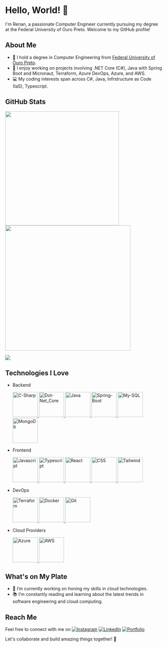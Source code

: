 # Hello, World! 👋

I'm Renan, a passionate Computer Engineer currently pursuing my degree at the Federal University of Ouro Preto. Welcome to my GitHub profile!

  <!--<a href="https://github-readme-stats.vercel.app/api?username=renansald&count_private=true&show_icons=true&hide_border=false&theme=dracula">
    <img align="left" src="https://github-readme-stats.vercel.app/api?username=renansald&count_private=true&show_icons=true&hide_border=false&theme=dracula" />
  </a>
  <a href="https://github-readme-stats.anuraghazra1.vercel.app/api/top-langs/?username=renansald">
    <img src="https://github-readme-stats.anuraghazra1.vercel.app/api/top-langs/?username=renansald&layout=compact&theme=dracula" />
  </a> -->

## About Me

- 🌱 I hold a degree in Computer Engineering from [Federal University of Ouro Preto](https://www.ufop.br/).
- 💼 I enjoy working on projects involving .NET Core (C#), Java with Spring Boot and Micronaut, Terraform, Azure DevOps, Azure, and AWS.
- 💻 My coding interests span across C#, Java, Infrstructure as Code (IaS), Typescript.

## GitHub Stats

  <img src="https://github-readme-stats-wheat-two-53.vercel.app/api?username=renansald&theme=neon&hide_border=false&include_all_commits=true&count_private=true"  width="364px" />                    <img src="https://github-readme-streak-stats.herokuapp.com/?user=renansald&theme=neon&hide_border=false"  width="400px" />



![](https://github-readme-stats-wheat-two-53.vercel.app/api/top-langs/?username=renansald&theme=neon&hide_border=false&include_all_commits=true&count_private=true&layout=compact)

## Technologies I Love

- Backend
  
  <a href="https://www.typescriptlang.org/" title="C-Sharp">
    <img src="https://cdn.jsdelivr.net/gh/devicons/devicon/icons/csharp/csharp-original.svg" alt="C-Sharp" width="80px" height="80px">
  </a>
  
  <a href="https://www.typescriptlang.org/" title="Dot-Net-Core">
    <img src="https://cdn.jsdelivr.net/gh/devicons/devicon/icons/dotnetcore/dotnetcore-original.svg" alt="Dot-Net_Core" width="80px" height="80px">
  </a>
  
  <a href="https://www.typescriptlang.org/" title="Java">
    <img src="https://cdn.jsdelivr.net/gh/devicons/devicon/icons/java/java-original.svg" alt="Java" width="80px" height="80px">
  </a>
  
  <a href="https://www.typescriptlang.org/" title="Spring-Boot">
    <img src="https://cdn.jsdelivr.net/gh/devicons/devicon/icons/spring/spring-original.svg" alt="Spring-Boot" width="80px" height="80px">
  </a>
  
  <a href="https://www.typescriptlang.org/" title="MySQL">
    <img src="https://cdn.jsdelivr.net/gh/devicons/devicon/icons/mysql/mysql-original.svg" alt="My-SQL" width="80px" height="80px">
  </a>
  
  <a href="https://www.typescriptlang.org/" title="MongoDB">
    <img src="https://cdn.jsdelivr.net/gh/devicons/devicon/icons/mongodb/mongodb-original.svg" alt="MongoDb" width="80px" height="80px">
  </a>

- Frontend

  <a href="https://www.typescriptlang.org/" title="Javascript">
    <img src="https://cdn.jsdelivr.net/gh/devicons/devicon/icons/javascript/javascript-original.svg" alt="Javascript" width="80px" height="80px">
  </a>
  
  <a href="https://www.typescriptlang.org/" title="Typescript">
    <img src="https://cdn.jsdelivr.net/gh/devicons/devicon/icons/typescript/typescript-original.svg" alt="Typescript" width="80px" height="80px">
  </a>
  
  <a href="https://www.typescriptlang.org/" title="React">
    <img src="https://cdn.jsdelivr.net/gh/devicons/devicon/icons/react/react-original.svg" alt="React" width="80px" height="80px">
  </a>
  
  <a href="https://www.typescriptlang.org/" title="CSS">
    <img src="https://cdn.jsdelivr.net/gh/devicons/devicon/icons/css3/css3-original.svg" alt="CSS" width="80px" height="80px">
  </a>
  
  <a href="https://www.typescriptlang.org/" title="Tailwind">
    <img src="https://cdn.jsdelivr.net/gh/devicons/devicon/icons/tailwindcss/tailwindcss-original-wordmark.svg" alt="Tailwind" width="80px" height="80px">
  </a>

- DevOps
  
  <a href="https://www.typescriptlang.org/" title="Terraform">
    <img src="https://cdn.jsdelivr.net/gh/devicons/devicon/icons/terraform/terraform-original.svg" alt="Terraform" width="80px" height="80px">
  </a>
  
  <a href="https://www.typescriptlang.org/" title="Docker">
    <img src="https://cdn.jsdelivr.net/gh/devicons/devicon/icons/docker/docker-original.svg" alt="Docker" width="80px" height="80px">
  </a>
  
  <a href="https://www.typescriptlang.org/" title="Git">
    <img src="https://cdn.jsdelivr.net/gh/devicons/devicon/icons/git/git-original.svg" alt="Git" width="80px" height="80px">
  </a>

- Cloud Providers

  <a href="https://www.typescriptlang.org/" title="Azure">
    <img src="https://cdn.jsdelivr.net/gh/devicons/devicon/icons/azure/azure-original.svg" alt="Azure" width="80px" height="80px">
  </a>
  
  <a href="https://www.typescriptlang.org/" title="AWS">
    <img src="https://cdn.jsdelivr.net/gh/devicons/devicon/icons/amazonwebservices/amazonwebservices-original.svg" alt="AWS" width="80px" height="80px">
  </a>
<!--![.NET Core](https://img.shields.io/badge/.NET%20Core-C%23-blue)
![Java](https://img.shields.io/badge/Java-Spring%20Boot%20%7C%20Micronaut-green)
![Terraform](https://img.shields.io/badge/Terraform-infrastructure%20as%20code-orange)
![Azure DevOps](https://img.shields.io/badge/Azure%20DevOps-CI%2FCD-purple)
![Azure](https://img.shields.io/badge/Azure-cloud%20services-blue)
![AWS](https://img.shields.io/badge/AWS-cloud%20services-yellow)
![JavaScript](https://img.shields.io/badge/JavaScript-%3C3-yellow)
![TypeScript](https://img.shields.io/badge/TypeScript-%3C3-blue)
![React](https://img.shields.io/badge/React-%3C3-9cf) -->

## What's on My Plate

- 🚀 I’m currently working on honing my skills in cloud technologies.
- 📚 I’m constantly reading and learning about the latest trends in software engineering and cloud computing.


## Reach Me

Feel free to connect with me on [![Instagram](https://img.shields.io/badge/Instagram-%23E4405F.svg?logo=Instagram&logoColor=white)](https://instagram.com/renansald) [![LinkedIn](https://img.shields.io/badge/LinkedIn-%230077B5.svg?logo=linkedin&logoColor=white)](http://linkedin.com/in/renan-saldanha) [![Portfolio](https://img.shields.io/badge/Portfolio-My%20Portfolio-9cf)](https://portfoliorenan.azurewebsites.net)
  
Let's collaborate and build amazing things together! 🌟
